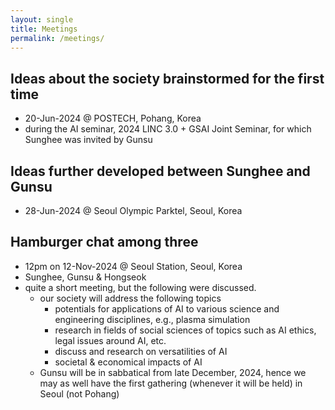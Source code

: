 ```yaml
---
layout: single
title: Meetings
permalink: /meetings/
---
```


<h2 id="19-jun-2024">
	Ideas about the society
	brainstormed for the first time
</h2>

<ul>
<li>
	20-Jun-2024 @ POSTECH, Pohang, Korea
</li>
<li>
	during
	the AI seminar, 2024 LINC 3.0 + GSAI Joint Seminar,
	for which Sunghee was invited by Gunsu
</li>
</ul>

<h2 id="28-jun-2024">
	Ideas further developed between Sunghee and Gunsu
</h2>

<ul>
<li>
	28-Jun-2024
	@ Seoul Olympic Parktel, Seoul, Korea
</li>
</ul>

<h2 id="12-nov-2024">
	Hamburger chat among three
</h2>

<ul>
<li>
	12pm on 12-Nov-2024
	@ Seoul Station, Seoul, Korea
</li>
<li>
	Sunghee, Gunsu &amp; Hongseok
</li>
<li>
	quite a short meeting, but the following were discussed.
	<ul>
	<li>
		our society will address the following topics
		<ul>
		<li>
			potentials for applications of AI to various science and engineering disciplines,
			e.g., plasma simulation
		</li>
		<li>
			research in fields of social sciences
			of topics such as AI ethics, legal issues around AI, etc.
		</li>
		<li>
			discuss and research on versatilities of AI
		</li>
		<li>
			societal &amp; economical impacts of AI
		</li>
		</ul>
	</li>
	<li>
		Gunsu will be in sabbatical from late December, 2024,
		hence we may as well have the first gathering (whenever it will be held) in Seoul (not Pohang)
	</li>
	</ul>
</li>
</ul>
